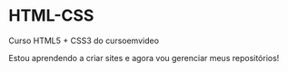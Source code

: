 # HTML-CSS
 Curso HTML5 + CSS3 do cursoemvideo

Estou aprendendo a criar sites e agora vou gerenciar meus repositórios!